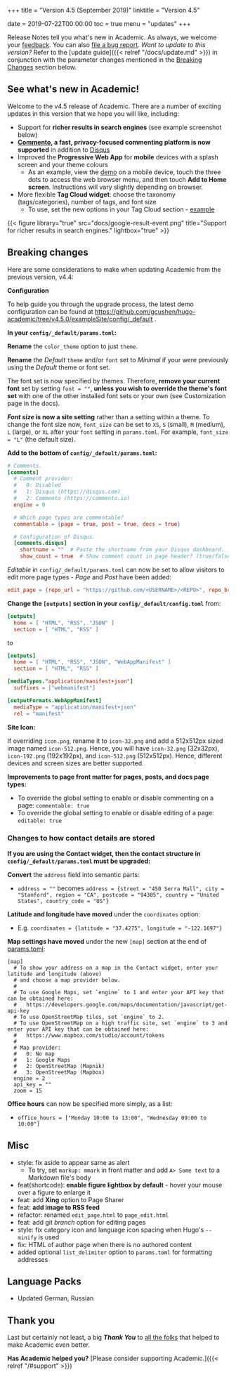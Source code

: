 +++
title = "Version 4.5 (September 2019)"
linktitle = "Version 4.5"

date = 2019-07-22T00:00:00
toc = true
menu = "updates"
+++

Release Notes tell you what's new in Academic. As always, we welcome your [feedback](https://github.com/gcushen/hugo-academic/issues). You can also [file a bug report](https://github.com/gcushen/hugo-academic/issues). *Want to update to this version?* Refer to the [update guide]({{< relref "/docs/update.md" >}}) in conjunction with the parameter changes mentioned in the [Breaking Changes](#breaking-changes) section below.

## See what's new in Academic!

Welcome to the v4.5 release of Academic. There are a number of exciting updates in this version that we hope you will like, including:

- Support for **richer results in search engines** (see example screenshot below)
- **[Commento](https://commento.io/), a fast, privacy-focused commenting platform is now supported** in addition to [Disqus](https://disqus.com)
- Improved the **Progressive Web App** for **mobile** devices with a splash screen and your theme colours
  - As an example, view the [demo](https://academic-demo.netlify.app/) on a mobile device, touch the three dots to access the web browser menu, and then touch **Add to Home screen**. Instructions will vary slightly depending on browser.
- More flexible **Tag Cloud widget**: choose the taxonomy (tags/categories), number of tags, and font size
  - To use, set the new options in your Tag Cloud section - [example](https://raw.githubusercontent.com/gcushen/hugo-academic/master/exampleSite/content/home/tags.md)

{{< figure library="true" src="docs/google-result-event.png" title="Support for richer results in search engines." lightbox="true" >}}

## Breaking changes

Here are some considerations to make when updating Academic from the previous version, v4.4:

**Configuration**

To help guide you through the upgrade process, the latest demo configuration can be found at https://github.com/gcushen/hugo-academic/tree/v4.5.0/exampleSite/config/_default .

**In your `config/_default/params.toml`:**

**Rename** the `color_theme` option to just `theme`.

**Rename** the *Default* `theme` and/or `font` set to *Minimal* if your were previously using the *Default* theme or font set.

The font set is now specified by themes. Therefore, **remove your current font** set by setting `font = ""`, **unless you wish to override the theme's font set** with one of the other installed font sets or your own (see Customization page in the docs).

**_Font size_ is now a site setting** rather than a setting within a theme. To change the font size now, `font_size` can be set to `XS`, `S` (small), `M` (medium), `L` (large), or `XL` after your `font` setting in `params.toml`. For example, `font_size = "L"` (the default size).

**Add to the bottom of `config/_default/params.toml`:**

```toml
# Comments.
[comments]
  # Comment provider:
  #   0: Disabled
  #   1: Disqus (https://disqus.com)
  #   2: Commento (https://commento.io)
  engine = 0

  # Which page types are commentable?
  commentable = {page = true, post = true, docs = true}

  # Configuration of Disqus.
  [comments.disqus]
    shortname = ""  # Paste the shortname from your Disqus dashboard.
    show_count = true  # Show comment count in page header? (true/false)
```

*Editable* in `config/_default/params.toml` can now be set to allow visitors to edit more page types - *Page* and *Post* have been added:

```toml
edit_page = {repo_url = "https://github.com/<USERNAME>/<REPO>", repo_branch = "master", editable = {docs = true, page = false, post = false}}
```

**Change the `[outputs]` section in your `config/_default/config.toml`** from:

```toml
[outputs]
  home = [ "HTML", "RSS", "JSON" ]
  section = [ "HTML", "RSS" ]
```

to

```toml
[outputs]
  home = [ "HTML", "RSS", "JSON", "WebAppManifest" ]
  section = [ "HTML", "RSS" ]

[mediaTypes."application/manifest+json"]
  suffixes = ["webmanifest"]

[outputFormats.WebAppManifest]
  mediaType = "application/manifest+json"
  rel = "manifest"
```

**Site Icon:**

If overriding `icon.png`, rename it to `icon-32.png` and add a 512x512px sized image named `icon-512.png`. Hence, you will have `icon-32.png` (32x32px), `icon-192.png` (192x192px), and `icon-512.png` (512x512px). Hence, different devices and screen sizes are better supported.

**Improvements to page front matter for pages, posts, and docs page types:**

* To override the global setting to enable or disable commenting on a page: `commentable: true` 
* To override the global setting to enable or disable editing of a page: `editable: true` 

### Changes to how contact details are stored

**If you are using the Contact widget, then the contact structure in `config/_default/params.toml` must be upgraded:**

**Convert** the `address` field into semantic parts:

- `address = ""` becomes `address = {street = "450 Serra Mall", city = "Stanford", region = "CA", postcode = "94305", country = "United States", country_code = "US"}`

**Latitude and longitude have moved** under the `coordinates` option:

- E.g. `coordinates = {latitude = "37.4275", longitude = "-122.1697"}`

**Map settings have moved** under the new `[map]` section at the end of [params.toml](https://github.com/gcushen/hugo-academic/tree/v4.5.0/exampleSite/config/_default/params.toml):

```
[map]
  # To show your address on a map in the Contact widget, enter your latitude and longitude (above)
  # and choose a map provider below.
  #
  # To use Google Maps, set `engine` to 1 and enter your API key that can be obtained here:
  #   https://developers.google.com/maps/documentation/javascript/get-api-key
  # To use OpenStreetMap tiles, set `engine` to 2.
  # To use OpenStreetMap on a high traffic site, set `engine` to 3 and enter your API key that can be obtained here:
  #   https://www.mapbox.com/studio/account/tokens
  #
  # Map provider:
  #   0: No map
  #   1: Google Maps
  #   2: OpenStreetMap (Mapnik)
  #   3: OpenStreetMap (Mapbox)
  engine = 2
  api_key = ""
  zoom = 15
```

**Office hours** can now be specified more simply, as a list:

- `office_hours = ["Monday 10:00 to 13:00", "Wednesday 09:00 to 10:00"]`

## Misc

- style: fix aside to appear same as alert
  - To try, set `markup: mmark` in front matter and add `A> Some text` to a Markdown file's body
- feat(shortcode): **enable figure lightbox by default** - hover your mouse over a figure to enlarge it
- feat: add **Xing** option to Page Sharer
- feat: **add image to RSS feed**
- refactor: renamed `edit_page.html` to `page_edit.html`
- feat: add git _branch_ option for editing pages
- style: fix category icon and language icon spacing when Hugo's `--minify` is used
- fix: HTML of author page when there is no authored content
- added optional `list_delimiter` option to `params.toml` for formatting addresses

## Language Packs

- Updated German, Russian

## Thank you

Last but certainly not least, a big **_Thank You_** to [all the folks](https://github.com/gcushen/hugo-academic/graphs/contributors) that helped to make Academic even better.

**Has Academic helped you?** [Please consider supporting Academic.]({{< relref "/#support" >}})
